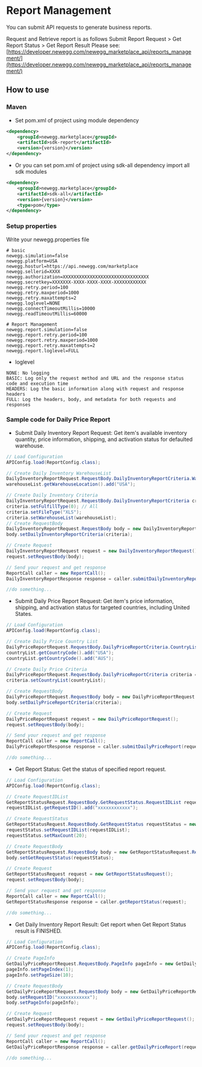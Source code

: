 # Report Management
You can submit API requests to generate business reports.

Request and Retrieve report is as follows Submit Report Request > Get Report Status > Get Report Result
Please see: [https://developer.newegg.com/newegg_marketplace_api/reports_management/](https://developer.newegg.com/newegg_marketplace_api/reports_management/)

## How to use
### Maven
- Set pom.xml of project using module dependency
```xml
<dependency>
    <groupId>newegg.marketplace</groupId>
    <artifactId>sdk-report</artifactId>
    <version>{version}</version>
</dependency>
```

- Or you can set pom.xml of project using sdk-all dependency import all sdk modules
```xml
<dependency>
    <groupId>newegg.marketplace</groupId>
    <artifactId>sdk-all</artifactId>
    <version>{version}</version>
    <type>pom</type>
</dependency>
```

### Setup properties
Write your newegg.properties file
```properties
# basic
newegg.simulation=false
newegg.platform=USA
newegg.hosturl=https://api.newegg.com/marketplace
newegg.sellerid=XXXX
newegg.authorization=XXXXXXXXXXXXXXXXXXXXXXXXXXXXXXXX
newegg.secretkey=XXXXXXX-XXXX-XXXX-XXXX-XXXXXXXXXXXX
newegg.retry.period=100
newegg.retry.maxperiod=1000
newegg.retry.maxattempts=2
newegg.loglevel=NONE
newegg.connectTimeoutMillis=10000
newegg.readTimeoutMillis=60000

# Report Management
newegg.report.simulation=false
newegg.report.retry.period=100
newegg.report.retry.maxperiod=1000
newegg.report.retry.maxattempts=2
newegg.report.loglevel=FULL
```

- loglevel
```
NONE: No logging
BASIC: Log only the request method and URL and the response status code and execution time
HEADERS: Log the basic information along with request and response headers
FULL: Log the headers, body, and metadata for both requests and responses
```

### Sample code for Daily Price Report
- Submit Daily Inventory Report Request: Get item's available inventory quantity, price information, shipping, and activation status for defaulted warehouse.
```java
// Load Configuration
APIConfig.load(ReportConfig.class);

// Create Daily Inventory WarehouseList
DailyInventoryReportRequest.RequestBody.DailyInventoryReportCriteria.WarehouseList warehouseList = new DailyInventoryReportRequest.RequestBody.DailyInventoryReportCriteria.WarehouseList();
warehouseList.getWarehouseLocation().add("USA");

// Create Daily Inventory Criteria
DailyInventoryReportRequest.RequestBody.DailyInventoryReportCriteria criteria = new DailyInventoryReportRequest.RequestBody.DailyInventoryReportCriteria();
criteria.setFulfillType(0); // All
criteria.setFileType("XLS");
criteria.setWarehouseList(warehouseList);
// Create RequestBody
DailyInventoryReportRequest.RequestBody body = new DailyInventoryReportRequest.RequestBody();
body.setDailyInventoryReportCriteria(criteria);		

// Create Request
DailyInventoryReportRequest request = new DailyInventoryReportRequest();
request.setRequestBody(body);

// Send your request and get response
ReportCall caller = new ReportCall();
DailyInventoryReportResponse response = caller.submitDailyInventoryReport(request,"301");

//do something...
```

- Submit Daily Price Report Request: Get item's price information, shipping, and activation status for targeted countries, including United States.
```java
// Load Configuration
APIConfig.load(ReportConfig.class);

// Create Daily Price Country List
DailyPriceReportRequest.RequestBody.DailyPriceReportCriteria.CountryList countryList = new DailyPriceReportRequest.RequestBody.DailyPriceReportCriteria.CountryList();
countryList.getCountryCode().add("USA");
countryList.getCountryCode().add("AUS");

// Create Daily Price Criteria
DailyPriceReportRequest.RequestBody.DailyPriceReportCriteria criteria = new DailyPriceReportRequest.RequestBody.DailyPriceReportCriteria();
criteria.setCountryList(countryList);

// Create RequestBody
DailyPriceReportRequest.RequestBody body = new DailyPriceReportRequest.RequestBody();
body.setDailyPriceReportCriteria(criteria);		

// Create Request
DailyPriceReportRequest request = new DailyPriceReportRequest();
request.setRequestBody(body);

// Send your request and get response
ReportCall caller = new ReportCall();
DailyPriceReportResponse response = caller.submitDailyPriceReport(request, "301");

//do something...
```

- Get Report Status: Get the status of specified report request.
```java
// Load Configuration
APIConfig.load(ReportConfig.class);

// Create RequestIDList
GetReportStatusRequest.RequestBody.GetRequestStatus.RequestIDList requestIDList = new GetReportStatusRequest.RequestBody.GetRequestStatus.RequestIDList();
requestIDList.getRequestID().add("xxxxxxxxxxxx");

// Create RequestStatus
GetReportStatusRequest.RequestBody.GetRequestStatus requestStatus = new GetReportStatusRequest.RequestBody.GetRequestStatus();
requestStatus.setRequestIDList(requestIDList);
requestStatus.setMaxCount(20);

// Create RequestBody
GetReportStatusRequest.RequestBody body = new GetReportStatusRequest.RequestBody();
body.setGetRequestStatus(requestStatus);

// Create Request
GetReportStatusRequest request = new GetReportStatusRequest();
request.setRequestBody(body);

// Send your request and get response
ReportCall caller = new ReportCall();
GetReportStatusResponse response = caller.getReportStatus(request);

//do something...
```

- Get Daily Inventory Report Result: Get report when Get Report Status result is FINISHED.
```java
// Load Configuration
APIConfig.load(ReportConfig.class);

// Create PageInfo
GetDailyPriceReportRequest.RequestBody.PageInfo pageInfo = new GetDailyPriceReportRequest.RequestBody.PageInfo();
pageInfo.setPageIndex(1);
pageInfo.setPageSize(10);

// Create RequestBody
GetDailyPriceReportRequest.RequestBody body = new GetDailyPriceReportRequest.RequestBody();		
body.setRequestID("xxxxxxxxxxxx");
body.setPageInfo(pageInfo);

// Create Request
GetDailyPriceReportRequest request = new GetDailyPriceReportRequest();
request.setRequestBody(body);

// Send your request and get response
ReportCall caller = new ReportCall();
GetDailyPriceReportResponse response = caller.getDailyPriceReport(request);

//do something...
```
